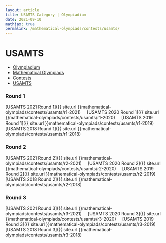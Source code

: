 ```yaml
---
layout: article
title: USAMTS Category | Olympiadium
date: 2021-09-10
mathjax: true
permalink: /mathematical-olympiads/contests/usamts/
---
```

# USAMTS
<ul class="breadcrumb">
	<li><a href="{{ site.url }}">Olympiadium</a></li> 
	<li><a href="{{ site.url }}mathematical-olympiads/">Mathematical Olympiads</a></li> 
	<li><a href="{{ site.url }}mathematical-olympiads/contests/">Contests</a></li> 
	<li><a href="{{ site.url }}mathematical-olympiads/contests/usamts/">USAMTS</a></li>
</ul>

### Round 1
[USAMTS 2021 Round 1]({{ site.url }}mathematical-olympiads/contests/usamts/r1-2021)&nbsp;&nbsp;&nbsp;&nbsp;
[USAMTS 2020 Round 1]({{ site.url }}mathematical-olympiads/contests/usamts/r1-2020)&nbsp;&nbsp;&nbsp;&nbsp;
[USAMTS 2019 Round 1]({{ site.url }}mathematical-olympiads/contests/usamts/r1-2019)&nbsp;&nbsp;&nbsp;&nbsp;
[USAMTS 2018 Round 1]({{ site.url }}mathematical-olympiads/contests/usamts/r1-2018)&nbsp;&nbsp;&nbsp;&nbsp;
### Round 2
[USAMTS 2021 Round 2]({{ site.url }}mathematical-olympiads/contests/usamts/r2-2021)&nbsp;&nbsp;&nbsp;&nbsp;
[USAMTS 2020 Round 2]({{ site.url }}mathematical-olympiads/contests/usamts/r2-2020)&nbsp;&nbsp;&nbsp;&nbsp;
[USAMTS 2019 Round 2]({{ site.url }}mathematical-olympiads/contests/usamts/r2-2019)&nbsp;&nbsp;&nbsp;&nbsp;
[USAMTS 2018 Round 2]({{ site.url }}mathematical-olympiads/contests/usamts/r2-2018)&nbsp;&nbsp;&nbsp;&nbsp;
### Round 3
[USAMTS 2021 Round 3]({{ site.url }}mathematical-olympiads/contests/usamts/r3-2021)&nbsp;&nbsp;&nbsp;&nbsp;
[USAMTS 2020 Round 3]({{ site.url }}mathematical-olympiads/contests/usamts/r3-2020)&nbsp;&nbsp;&nbsp;&nbsp;
[USAMTS 2019 Round 3]({{ site.url }}mathematical-olympiads/contests/usamts/r3-2019)&nbsp;&nbsp;&nbsp;&nbsp;
[USAMTS 2018 Round 3]({{ site.url }}mathematical-olympiads/contests/usamts/r3-2018)&nbsp;&nbsp;&nbsp;&nbsp;